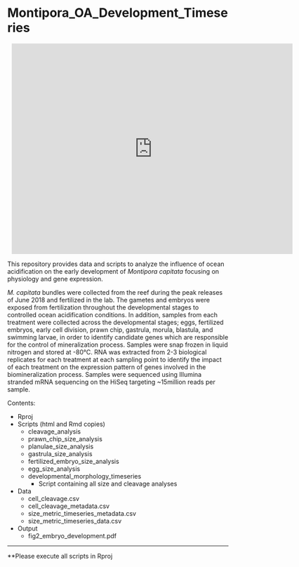 # Montipora_OA_Development_Timeseries

<div style="width: 640px; height: 480px; margin: 10px; position: relative;"><iframe allowfullscreen frameborder="0" style="width:640px; height:480px" src="https://app.lucidchart.com/documents/embeddedchart/be6d7b57-e86e-4c26-a279-ce26a17c4b7c" id="4nsIf4Emwm65"></iframe></div>


This repository provides data and scripts to analyze the influence of ocean acidification on the early development of *Montipora capitata* focusing on physiology and gene expression.

*M. capitata* bundles were collected from the reef during the peak releases of June 2018 and fertilized in the lab. The gametes and embryos were exposed from fertilization throughout the developmental stages to controlled ocean acidification conditions. In addition, samples from each treatment were collected across the developmental stages; eggs, fertilized embryos, early cell division, prawn chip, gastrula, morula, blastula, and swimming larvae, in order to identify candidate genes which are responsible for the control of mineralization process. Samples were snap frozen in liquid nitrogen and stored at -80°C. RNA was extracted from 2-3 biological replicates for each treatment at each sampling point to identify the impact of each treatment on the expression pattern of genes involved in the biomineralization process. Samples were sequenced using Illumina stranded mRNA sequencing on the HiSeq targeting ~15million reads per sample.

Contents:  
- Rproj
- Scripts (html and Rmd copies)
    - cleavage_analysis
    - prawn_chip_size_analysis
    - planulae_size_analysis
    - gastrula_size_analysis
    - fertilized_embryo_size_analysis
    - egg_size_analysis
    - developmental_morphology_timeseries
        - Script containing all size and cleavage analyses
- Data
    - cell_cleavage.csv
    - cell_cleavage_metadata.csv
    - size_metric_timeseries_metadata.csv
    - size_metric_timeseries_data.csv
- Output
    - fig2_embryo_development.pdf

---

**Please execute all scripts in Rproj